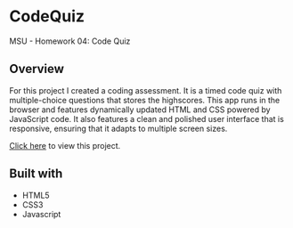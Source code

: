 # CodeQuiz
MSU - Homework 04: Code Quiz

## Overview

For this project I created a coding assessment. It is a timed code quiz with multiple-choice questions that stores the highscores. This app runs in the browser and features dynamically updated HTML and CSS powered by JavaScript code. It also features a clean and polished user interface that is responsive, ensuring that it adapts to multiple screen sizes.

[Click here](https://stricklin927.github.io/CodeQuiz/) to view this project. 


## Built with
* HTML5
* CSS3
* Javascript
